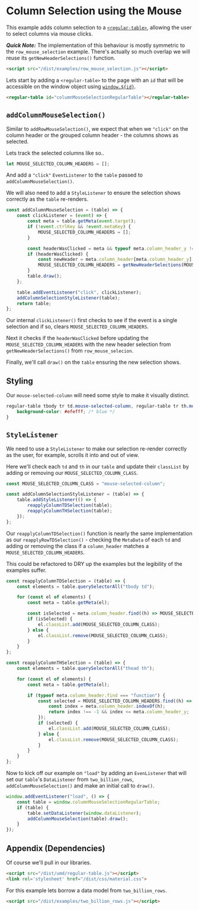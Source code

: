 # Column Selection using the Mouse

This example adds column selection to a [`<regular-table>`](https://github.com/jpmorganchase/regular-table),
allowing the user to select columns via mouse clicks.

**_Quick Note:_** The implementation of this behaviour is mostly symmetric to the
`row_mouse_selection` example. There's actually so much overlap we will reuse its
`getNewHeaderSelections()` function.
```html
<script src="/dist/examples/row_mouse_selection.js"></script>
```
Lets start by adding a `<regular-table>` to the page with an `id` that will
be accessible on the window object using [`window.${id}`](https://stackoverflow.com/questions/18713272/why-do-dom-elements-exist-as-properties-on-the-window-object).

```html
<regular-table id="columnMouseSelectionRegularTable"></regular-table>
```
## `addColumnMouseSelection()`
Similar to `addRowMouseSelection()`, we expect that when we `"click"` on the column
header or the grouped column header - the columns shows as selected.

Lets track the selected columns like so..
```javascript
let MOUSE_SELECTED_COLUMN_HEADERS = [];
```
And add a `"click"` `EventListener` to the `table` passed to `addColumnMouseSelection()`.

We will also need to add a `StyleListener` to ensure the selection
shows correctly as the `table` re-renders.
```javascript
const addColumnMouseSelection = (table) => {
    const clickListener = (event) => {
        const meta = table.getMeta(event.target);
        if (!event.ctrlKey && !event.metaKey) {
            MOUSE_SELECTED_COLUMN_HEADERS = [];
        }

        const headerWasClicked = meta && typeof meta.column_header_y !== "undefined";
        if (headerWasClicked) {
            const newHeader = meta.column_header[meta.column_header_y];
            MOUSE_SELECTED_COLUMN_HEADERS = getNewHeaderSelections(MOUSE_SELECTED_COLUMN_HEADERS, newHeader, meta, event);
        }
        table.draw();
    };

    table.addEventListener("click", clickListener);
    addColumnSelectionStyleListener(table);
    return table;
};

```
Our internal `clickListener()` first checks to see if the event is a single selection
and if so, clears `MOUSE_SELECTED_COLUMN_HEADERS`.

Next it checks if the `headerWasClicked` before updating the `MOUSE_SELECTED_COLUMN_HEADERS`
with the new header selection from `getNewHeaderSelections()` from `row_mouse_selecion`.

Finally, we'll call `draw()` on the `table` ensuring
the new selection shows.

## Styling
Our `mouse-selected-column` will need some style to make it visually distinct.
```css
regular-table tbody tr td.mouse-selected-column, regular-table tr th.mouse-selected-column {
    background-color: #efefff; /* blue */
}
```
## `StyleListener`
We need to use a `StyleListener` to make our selection re-render correctly as the user, for example, scrolls it into and out of view.

Here we'll check each `td` and `th` in our `table` and update their `classList` by adding or removing our `MOUSE_SELECTED_COLUMN_CLASS`.
```javascript
const MOUSE_SELECTED_COLUMN_CLASS = "mouse-selected-column";

const addColumnSelectionStyleListener = (table) => {
    table.addStyleListener(() => {
        reapplyColumnTDSelection(table);
        reapplyColumnTHSelection(table);
    });
};
```
Our `reapplyColumnTDSelection()` function is nearly the same implementation as
our `reapplyRowTDSelection()` - checking the `MetaData` of each `td` and adding or
removing the class if a `column_header` matches a `MOUSE_SELECTED_COLUMN_HEADERS`.

This could be refactored to DRY up the examples but the legibility of the examples suffer.
```javascript
const reapplyColumnTDSelection = (table) => {
    const elements = table.querySelectorAll("tbody td");

    for (const el of elements) {
        const meta = table.getMeta(el);

        const isSelected = meta.column_header.find((h) => MOUSE_SELECTED_COLUMN_HEADERS.indexOf(h) !== -1);
        if (isSelected) {
            el.classList.add(MOUSE_SELECTED_COLUMN_CLASS);
        } else {
            el.classList.remove(MOUSE_SELECTED_COLUMN_CLASS);
        }
    }
};

const reapplyColumnTHSelection = (table) => {
    const elements = table.querySelectorAll("thead th");

    for (const el of elements) {
        const meta = table.getMeta(el);

        if (typeof meta.column_header.find === "function") {
            const selected = MOUSE_SELECTED_COLUMN_HEADERS.find((h) => {
                const index = meta.column_header.indexOf(h);
                return index !== -1 && index <= meta.column_header_y;
            });
            if (selected) {
                el.classList.add(MOUSE_SELECTED_COLUMN_CLASS);
            } else {
                el.classList.remove(MOUSE_SELECTED_COLUMN_CLASS);
            }
        }
    }
};

```
Now to kick off our example on `"load"` by adding an `EvenListener` that will set
our `table`'s `DataListener` from `two_billion_rows`, `addColumnMouseSelection()`
and make an initial call to `draw()`.
```javascript
window.addEventListener("load", () => {
    const table = window.columnMouseSelectionRegularTable;
    if (table) {
        table.setDataListener(window.dataListener);
        addColumnMouseSelection(table).draw();
    }
});
```

## Appendix (Dependencies)

Of course we'll pull in our libraries.

```html
<script src="/dist/umd/regular-table.js"></script>
<link rel='stylesheet' href="/dist/css/material.css">
```

For this example lets borrow a data model from `two_billion_rows`.

```html
<script src="/dist/examples/two_billion_rows.js"></script>
```

